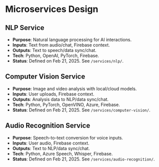 # Microservices Design
## NLP Service
- **Purpose**: Natural language processing for AI interactions.
- **Inputs**: Text from audio/chat, Firebase context.
- **Outputs**: Text to speech/data sync/chat.
- **Tech**: Python, OpenAI, PyTorch, Firebase.
- **Status**: Defined on Feb 21, 2025. See `/services/nlp/`.

## Computer Vision Service
- **Purpose**: Image and video analysis with local/cloud models.
- **Inputs**: User uploads, Firebase context.
- **Outputs**: Analysis data to NLP/data sync/chat.
- **Tech**: Python, PyTorch, OpenVINO, Azure, Firebase.
- **Status**: Defined on Feb 21, 2025. See `/services/computer-vision/`.

## Audio Recognition Service
- **Purpose**: Speech-to-text conversion for voice inputs.
- **Inputs**: User audio, Firebase context.
- **Outputs**: Text to NLP/data sync/chat.
- **Tech**: Python, Azure Speech, Whisper, Firebase.
- **Status**: Defined on Feb 21, 2025. See `/services/audio-recognition/`.

